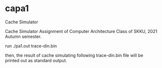 # capa1
Cache Simulator

Cache Simulator Assignment of 
Computer Architecture Class of SKKU, 2021 Autumn semester.


run ./pa1.out trace-din.bin

then, the result of cache simulating following trace-din.bin file will be printed out as standard output.
